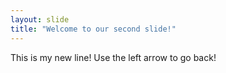 ```yaml
---
layout: slide
title: "Welcome to our second slide!"
---
```

This is my new line!
Use the left arrow to go back!
